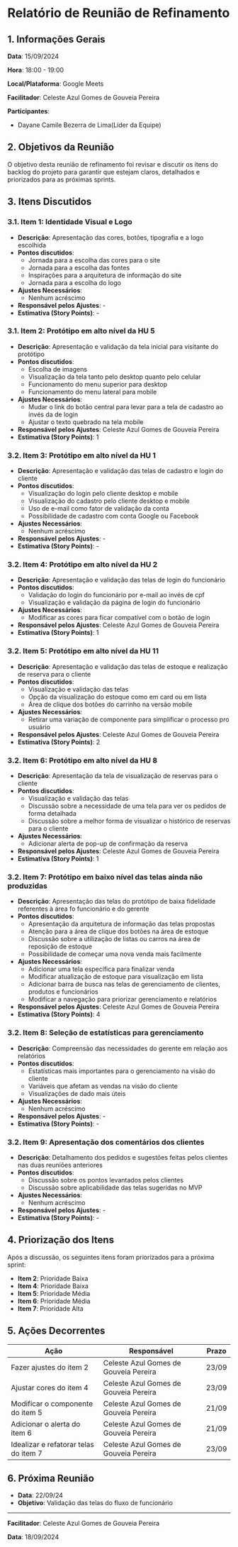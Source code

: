 # Relatório de Reunião de Refinamento

## 1. Informações Gerais

**Data**: 15/09/2024

**Hora**: 18:00 - 19:00

**Local/Plataforma**: Google Meets

**Facilitador**: Celeste Azul Gomes de Gouveia Pereira

**Participantes**:

- Dayane Camile Bezerra de Lima(Líder da Equipe)

## 2. Objetivos da Reunião

O objetivo desta reunião de refinamento foi revisar e discutir os itens do backlog do projeto para garantir que estejam claros, detalhados e priorizados para as próximas sprints.

## 3. Itens Discutidos

### 3.1. Item 1: Identidade Visual e Logo

- **Descrição**: Apresentação das cores, botões, tipografia e a logo escolhida
- **Pontos discutidos**:
    - Jornada para a escolha das cores para o site
    - Jornada para a escolha das fontes
    - Inspirações para a arquitetura de informação do site
    - Jornada para a escolha do logo
- **Ajustes Necessários**: 
    - Nenhum acréscimo
- **Responsável pelos Ajustes**: -
- **Estimativa (Story Points)**: -

### 3.1. Item 2: Protótipo em alto nível da HU 5

- **Descrição**: Apresentação e validação da tela inicial para visitante do protótipo
- **Pontos discutidos**:
    - Escolha de imagens
    - Visualização da tela tanto pelo desktop quanto pelo celular
    - Funcionamento do menu superior para desktop
    - Funcionamento do menu lateral para mobile
- **Ajustes Necessários**: 
    - Mudar o link do botão central para levar para a tela de cadastro ao invés da de login
    - Ajustar o texto quebrado na tela mobile
- **Responsável pelos Ajustes**: Celeste Azul Gomes de Gouveia Pereira
- **Estimativa (Story Points)**: 1

### 3.2. Item 3: Protótipo em alto nível da HU 1

- **Descrição**: Apresentação e validação das telas de cadastro e login do cliente
- **Pontos discutidos**:
    - Visualização do login pelo cliente desktop e mobile
    - Visualização do cadastro pelo cliente desktop e mobile
    - Uso de e-mail como fator de validação da conta
    - Possibilidade de cadastro com conta Google ou Facebook
- **Ajustes Necessários**: 
    - Nenhum acréscimo
- **Responsável pelos Ajustes**: -
- **Estimativa (Story Points)**: -

### 3.2. Item 4: Protótipo em alto nível da HU 2

- **Descrição**: Apresentação e validação das telas de login do funcionário
- **Pontos discutidos**:
    - Validação do login do funcionário por e-mail ao invés de cpf
    - Visualização e validação da página de login do funcionário
- **Ajustes Necessários**:
    - Modificar as cores para ficar compatível com o botão de login
- **Responsável pelos Ajustes**: Celeste Azul Gomes de Gouveia Pereira
- **Estimativa (Story Points)**: 1

### 3.2. Item 5: Protótipo em alto nível da HU 11

- **Descrição**: Apresentação e validação das telas de estoque e realização de reserva para o cliente
- **Pontos discutidos**:
    - Visualização e validação das telas
    - Opção da visualização do estoque como em card ou em lista
    - Área de clique dos botões do carrinho na versão mobile
- **Ajustes Necessários**: 
    - Retirar uma variação de componente para simplificar o processo pro usuário
- **Responsável pelos Ajustes**: Celeste Azul Gomes de Gouveia Pereira
- **Estimativa (Story Points)**: 2

### 3.2. Item 6: Protótipo em alto nível da HU 8

- **Descrição**: Apresentação da tela de visualização de reservas para o cliente
- **Pontos discutidos**:
    - Visualização e validação das telas
    - Discussão sobre a necessidade de uma tela para ver os pedidos de forma detalhada
    - Discussão sobre a melhor forma de visualizar o histórico de reservas para o cliente
- **Ajustes Necessários**: 
    - Adicionar alerta de pop-up de confirmação da reserva
- **Responsável pelos Ajustes**: Celeste Azul Gomes de Gouveia Pereira
- **Estimativa (Story Points)**: 1

### 3.2. Item 7: Protótipo em baixo nível das telas ainda não produzidas

- **Descrição**: Apresentação das telas do protótipo de baixa fidelidade referentes à área fo funcionário e do gerente
- **Pontos discutidos**:
    - Apresentação da arquitetura de informação das telas propostas
    - Atenção para a área de clique dos botões na área de estoque
    - Discussão sobre a utilização de listas ou carros na área de reposição de estoque
    - Possibilidade de começar uma nova venda mais facilmente
- **Ajustes Necessários**: 
    - Adicionar uma tela específica para finalizar venda
    - Modificar atualização de estoque para visualização em lista
    - Adicionar barra de busca nas telas de gerenciamento de clientes, produtos e funcionários
    - Modificar a navegação para priorizar gerenciamento e relatórios
- **Responsável pelos Ajustes**: Celeste Azul Gomes de Gouveia Pereira
- **Estimativa (Story Points)**: 4

### 3.2. Item 8: Seleção de estatísticas para gerenciamento

- **Descrição**: Compreensão das necessidades do gerente em relação aos relatórios
- **Pontos discutidos**:
    - Estatísticas mais importantes para o gerenciamento na visão do cliente
    - Variáveis que afetam as vendas na visão do cliente
    - Visualizações de dado mais úteis 
- **Ajustes Necessários**: 
    - Nenhum acréscimo
- **Responsável pelos Ajustes**: -
- **Estimativa (Story Points)**: -

### 3.2. Item 9: Apresentação dos comentários dos clientes

- **Descrição**: Detalhamento dos pedidos e sugestões feitas pelos clientes nas duas reuniões anteriores
- **Pontos discutidos**:
    - Discussão sobre os pontos levantados pelos clientes
    - Discussão sobre aplicabilidade das telas sugeridas no MVP
- **Ajustes Necessários**: 
    - Nenhum acréscimo
- **Responsável pelos Ajustes**: -
- **Estimativa (Story Points)**: -


## 4. Priorização dos Itens

Após a discussão, os seguintes itens foram priorizados para a próxima sprint:

- **Item 2**: Prioridade Baixa
- **Item 4**: Prioridade Baixa
- **Item 5**: Prioridade Média
- **Item 6**: Prioridade Média
- **Item 7**: Prioridade Alta

## 5. Ações Decorrentes

| Ação | Responsável | Prazo |
| --- | --- | --- |
| Fazer ajustes do item 2 | Celeste Azul Gomes de Gouveia Pereira | 23/09 |
| Ajustar cores do item 4 | Celeste Azul Gomes de Gouveia Pereira | 23/09 |
| Modificar o componente do item 5 | Celeste Azul Gomes de Gouveia Pereira | 21/09 |
| Adicionar o alerta do item 6 | Celeste Azul Gomes de Gouveia Pereira | 21/09 |
| Idealizar e refatorar telas do item 7 | Celeste Azul Gomes de Gouveia Pereira | 23/09 |

## 6. Próxima Reunião

- **Data**: 22/09/24
- **Objetivo**: Validação das telas do fluxo de funcionário

---

**Facilitador**: Celeste Azul Gomes de Gouveia Pereira

**Data**: 18/09/2024

